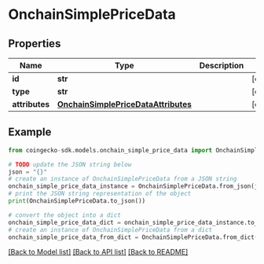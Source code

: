 # OnchainSimplePriceData


## Properties

Name | Type | Description | Notes
------------ | ------------- | ------------- | -------------
**id** | **str** |  | [optional] 
**type** | **str** |  | [optional] 
**attributes** | [**OnchainSimplePriceDataAttributes**](OnchainSimplePriceDataAttributes.md) |  | [optional] 

## Example

```python
from coingecko-sdk.models.onchain_simple_price_data import OnchainSimplePriceData

# TODO update the JSON string below
json = "{}"
# create an instance of OnchainSimplePriceData from a JSON string
onchain_simple_price_data_instance = OnchainSimplePriceData.from_json(json)
# print the JSON string representation of the object
print(OnchainSimplePriceData.to_json())

# convert the object into a dict
onchain_simple_price_data_dict = onchain_simple_price_data_instance.to_dict()
# create an instance of OnchainSimplePriceData from a dict
onchain_simple_price_data_from_dict = OnchainSimplePriceData.from_dict(onchain_simple_price_data_dict)
```
[[Back to Model list]](../README.md#documentation-for-models) [[Back to API list]](../README.md#documentation-for-api-endpoints) [[Back to README]](../README.md)


